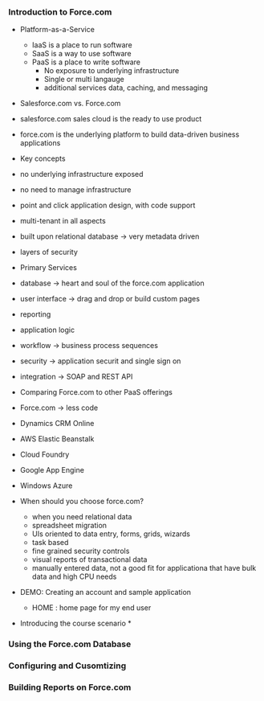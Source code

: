 ### Introduction to Force.com

* Platform-as-a-Service
  * IaaS is a place to run software
  * SaaS is a way to use software
  * PaaS is a place to write software
    * No exposure to underlying infrastructure
    * Single or multi langauge
    * additional services data, caching, and messaging

* Salesforce.com vs. Force.com
 * salesforce.com sales cloud is the ready to use product
 * force.com is the underlying platform to build data-driven business applications
* Key concepts
 * no underlying infrastructure exposed
 * no need to manage infrastructure
 * point and click application design, with code support
 * multi-tenant in all aspects
 * built upon relational database -> very metadata driven
 * layers of security
* Primary Services
 * database -> heart and soul of the force.com application
 * user interface -> drag and drop or build custom pages
 * reporting
 * application logic
 * workflow -> business process sequences
 * security -> application securit and single sign on
 * integration -> SOAP and REST API
* Comparing Force.com to other PaaS offerings
 * Force.com -> less code
 * Dynamics CRM Online
 * AWS Elastic Beanstalk
 * Cloud Foundry
 * Google App Engine
 * Windows Azure
* When should you choose force.com?
  * when you need relational data
  * spreadsheet migration
  * UIs oriented to data entry, forms, grids, wizards
  * task based
  * fine grained security controls
  * visual reports of transactional data
  * manually entered data, not a good fit for applicationa that have bulk data and high CPU needs
* DEMO: Creating an account and sample application
  * HOME :  home page for my end user
* Introducing the course scenario
  *  

### Using the Force.com Database

### Configuring and Cusomtizing

### Building Reports on Force.com
